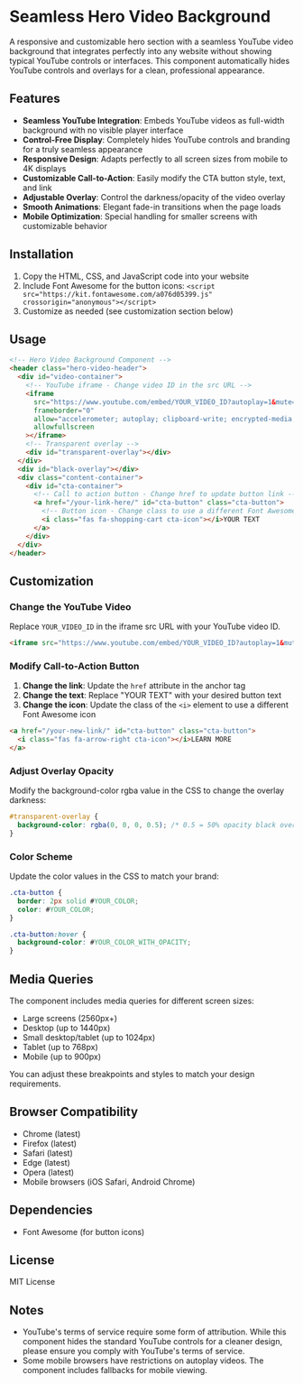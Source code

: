 # Seamless Hero Video Background

A responsive and customizable hero section with a seamless YouTube video background that integrates perfectly into any website without showing typical YouTube controls or interfaces. This component automatically hides YouTube controls and overlays for a clean, professional appearance.



## Features

- **Seamless YouTube Integration**: Embeds YouTube videos as full-width background with no visible player interface
- **Control-Free Display**: Completely hides YouTube controls and branding for a truly seamless appearance
- **Responsive Design**: Adapts perfectly to all screen sizes from mobile to 4K displays
- **Customizable Call-to-Action**: Easily modify the CTA button style, text, and link
- **Adjustable Overlay**: Control the darkness/opacity of the video overlay
- **Smooth Animations**: Elegant fade-in transitions when the page loads
- **Mobile Optimization**: Special handling for smaller screens with customizable behavior

## Installation

1. Copy the HTML, CSS, and JavaScript code into your website
2. Include Font Awesome for the button icons: `<script src="https://kit.fontawesome.com/a076d05399.js" crossorigin="anonymous"></script>`
3. Customize as needed (see customization section below)

## Usage

```html
<!-- Hero Video Background Component -->
<header class="hero-video-header">
  <div id="video-container">
    <!-- YouTube iframe - Change video ID in the src URL -->
    <iframe 
      src="https://www.youtube.com/embed/YOUR_VIDEO_ID?autoplay=1&mute=1&controls=0&loop=1&playlist=YOUR_VIDEO_ID&playsinline=1&rel=0&modestbranding=1&iv_load_policy=3" 
      frameborder="0" 
      allow="accelerometer; autoplay; clipboard-write; encrypted-media; gyroscope; picture-in-picture" 
      allowfullscreen
    ></iframe>
    <!-- Transparent overlay -->
    <div id="transparent-overlay"></div>
  </div>
  <div id="black-overlay"></div>
  <div class="content-container">
    <div id="cta-container">
      <!-- Call to action button - Change href to update button link -->
      <a href="/your-link-here/" id="cta-button" class="cta-button">
        <!-- Button icon - Change class to use a different Font Awesome icon -->
        <i class="fas fa-shopping-cart cta-icon"></i>YOUR TEXT
      </a>
    </div>
  </div>
</header>
```

## Customization

### Change the YouTube Video

Replace `YOUR_VIDEO_ID` in the iframe src URL with your YouTube video ID.

```html
<iframe src="https://www.youtube.com/embed/YOUR_VIDEO_ID?autoplay=1&mute=1..."></iframe>
```

### Modify Call-to-Action Button

1. **Change the link**: Update the `href` attribute in the anchor tag
2. **Change the text**: Replace "YOUR TEXT" with your desired button text
3. **Change the icon**: Update the class of the `<i>` element to use a different Font Awesome icon

```html
<a href="/your-new-link/" id="cta-button" class="cta-button">
  <i class="fas fa-arrow-right cta-icon"></i>LEARN MORE
</a>
```

### Adjust Overlay Opacity

Modify the background-color rgba value in the CSS to change the overlay darkness:

```css
#transparent-overlay {
  background-color: rgba(0, 0, 0, 0.5); /* 0.5 = 50% opacity black overlay */
}
```

### Color Scheme

Update the color values in the CSS to match your brand:

```css
.cta-button {
  border: 2px solid #YOUR_COLOR;
  color: #YOUR_COLOR;
}

.cta-button:hover {
  background-color: #YOUR_COLOR_WITH_OPACITY;
}
```

## Media Queries

The component includes media queries for different screen sizes:
- Large screens (2560px+)
- Desktop (up to 1440px)
- Small desktop/tablet (up to 1024px)
- Tablet (up to 768px)
- Mobile (up to 900px)

You can adjust these breakpoints and styles to match your design requirements.

## Browser Compatibility

- Chrome (latest)
- Firefox (latest)
- Safari (latest)
- Edge (latest)
- Opera (latest)
- Mobile browsers (iOS Safari, Android Chrome)

## Dependencies

- Font Awesome (for button icons)

## License

MIT License

## Notes

- YouTube's terms of service require some form of attribution. While this component hides the standard YouTube controls for a cleaner design, please ensure you comply with YouTube's terms of service.
- Some mobile browsers have restrictions on autoplay videos. The component includes fallbacks for mobile viewing.
